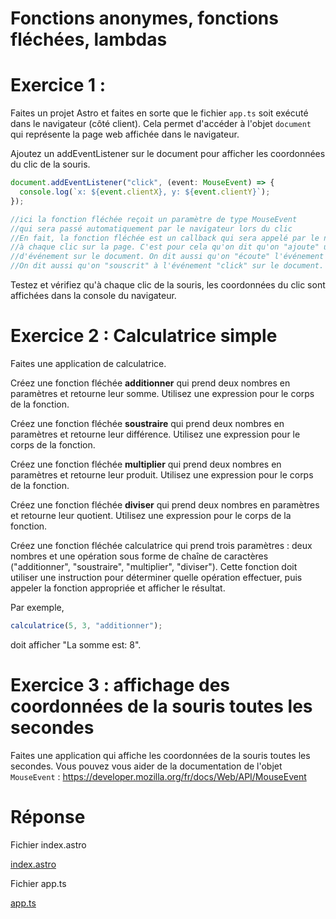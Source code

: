 # Fonctions anonymes, fonctions fléchées, lambdas


# Exercice 1 :

Faites un projet Astro et faites en sorte que le fichier `app.ts` soit exécuté dans le navigateur (côté client). Cela permet d'accéder à l'objet `document` qui représente la page web affichée dans le navigateur.

Ajoutez un addEventListener sur le document pour afficher les coordonnées du clic de la souris.

```typescript
document.addEventListener("click", (event: MouseEvent) => {
  console.log(`x: ${event.clientX}, y: ${event.clientY}`);
});

//ici la fonction fléchée reçoit un paramètre de type MouseEvent
//qui sera passé automatiquement par le navigateur lors du clic
//En fait, la fonction fléchée est un callback qui sera appelé par le navigateur
//à chaque clic sur la page. C'est pour cela qu'on dit qu'on "ajoute" un écouteur
//d'événement sur le document. On dit aussi qu'on "écoute" l'événement "click" sur le document.
//On dit aussi qu'on "souscrit" à l'événement "click" sur le document.
```

Testez et vérifiez qu'à chaque clic de la souris, les coordonnées du clic sont affichées dans la console du navigateur.



# Exercice 2 : Calculatrice simple

Faites une application de calculatrice.

Créez une fonction fléchée **additionner** qui prend deux nombres en paramètres et retourne leur somme. Utilisez une expression pour le corps de la fonction.

Créez une fonction fléchée **soustraire** qui prend deux nombres en paramètres et retourne leur différence. Utilisez une expression pour le corps de la fonction.

Créez une fonction fléchée **multiplier** qui prend deux nombres en paramètres et retourne leur produit. Utilisez une expression pour le corps de la fonction.

Créez une fonction fléchée **diviser** qui prend deux nombres en paramètres et retourne leur quotient. Utilisez une expression pour le corps de la fonction.

Créez une fonction fléchée calculatrice qui prend trois paramètres : deux nombres et une opération sous forme de chaîne de caractères ("additionner", "soustraire", "multiplier", "diviser"). Cette fonction doit utiliser une instruction pour déterminer quelle opération effectuer, puis appeler la fonction appropriée et afficher le résultat.

Par exemple,

```typescript
calculatrice(5, 3, "additionner");
```

doit afficher "La somme est: 8".

# Exercice 3 : affichage des coordonnées de la souris toutes les secondes

Faites une application qui affiche les coordonnées de la souris toutes les secondes.
Vous pouvez vous aider de la documentation de l'objet `MouseEvent` : 
https://developer.mozilla.org/fr/docs/Web/API/MouseEvent



# Réponse

Fichier index.astro

[index.astro](index.astro ":include :type=code html")

Fichier app.ts

[app.ts](app.ts ":include :type=code ts")